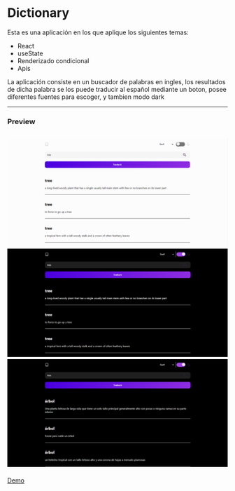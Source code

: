# Dictionary

Esta es una aplicación en los que aplique los siguientes temas:
- React
- useState
- Renderizado condicional
- Apis
 
La aplicación consiste en un buscador de palabras en ingles, los resultados de dicha palabra se los puede traducir al español mediante un boton, posee diferentes fuentes para escoger, y tambien modo dark

---

### Preview
![preview 1](./src/assets/img/preview1.PNG)
![preview 2](./src/assets/img/preview2.PNG)
![preview 3](./src/assets/img/preview3.PNG)
---
[Demo](https://www.example.com)